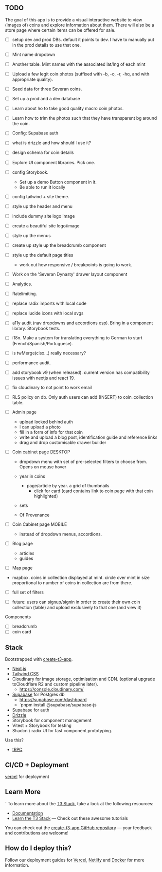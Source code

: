 ## TODO

The goal of this app is to provide a visual interactive website to view (images of) coins and explore information about them. There will also be a store page where certain items can be offered for sale.

- [ ] setup dev and prod DBs. default it points to dev. I have to manually put in the prod details to use that one.
- [ ] Mint name dropdown
- [ ] Another table. Mint names with the associated lat/lng of each mint

- [ ] Upload a few legit coin photos (suffixed with -b, -o, -r, -hq, and with appropriate quality).
- [ ] Seed data for three Severan coins.
- [ ] Set up a prod and a dev database
- [ ] Learn about ho to take good quality macro coin photos.
- [ ] Learn how to trim the photos such that they have transparent bg around the coin.
- [ ] Config: Supabase auth
- [ ] what is drizzle and how should I use it?
- [ ] design schema for coin details
- [ ] Explore UI component libraries. Pick one.
- [ ] config Storybook.
  - Set up a demo Button component in it.
  - Be able to run it locally
- [ ] config tailwind + site theme.
- [ ] style up the header and menu
- [ ] include dummy site logo image
- [ ] create a beautiful site logo/image
- [ ] style up the menus
- [ ] create up style up the breadcrumb component
- [ ] style up the default page titles
  - work out how responsive / breakpoints is going to work.
- [ ] Work on the 'Severan Dynasty' drawer layout component
- [ ] Analytics.
- [ ] Ratelimiting.

- [ ] replace radix imports with local code
- [ ] replace lucide icons with local svgs
- [ ] a11y audit (nav dropdowns and accordions esp). Bring in a component library. Storybook tests.
- [ ] i18n. Make a system for translating everything to German to start (French/Spanish/Portuguese).
- [ ] is twMerge(clsx...) really necessary?
- [ ] performance audit.
- [ ] add storybook v9 (when released). current version has compatibility issues with nextjs and react 19.
- [ ] fix cloudinary to not point to work email
- [ ] RLS policy on db. Only auth users can add (INSERT) to coin_collection table.

- [ ] Admin page
  - upload locked behind auth
  - I can upload a photo
  - fill in a form of info for that coin
  - write and upload a blog post, identification guide and reference links
  - drag and drop customisable drawer builder

- [ ] Coin cabinet page DESKTOP
  - dropdown menu with set of pre-selected filters to choose from. Opens on mouse hover

  - year in coins
    - page/article by year. a grid of thumbnails
      - click for card (card contains link to coin page with that coin highlighted)
  - sets
  - Of Provenance

- [ ] Coin Cabinet page MOBILE
  - instead of dropdown menus, accordions.

- [ ] Blog page
  - articles
  - guides

- [ ] Map page
- mapbox. coins in collection displayed at mint. circle over mint in size proportional to number of coins in collection are from there.
- [ ] full set of filters

- [ ] future: users can signup/signin in order to create their own coin collection (table) and upload exclusively to that one (and view it)

Components

- [ ] breadcrumb
- [ ] coin card

## Stack

Bootstrapped with [create-t3-app](https://create.t3.gg/).

- [Next.js](https://nextjs.org)
- [Tailwind CSS](https://tailwindcss.com)
- Cloudinary for image storage, optimisation and CDN. (optional upgrade toCloudflare R2 and custom pipeline later).
  - https://console.cloudinary.com/
- [Supabase](https://supabase.com) for Postgres db
  - https://supabase.com/dashboard
  - `pnpm install @supabase/supabase-js
- Supabase for auth
- [Drizzle](https://orm.drizzle.team)
- Storybook for component management
- Vitest + Storybook for testing
- Shadcn / radix UI for fast component prototyping.

Use this?

- [tRPC](https://trpc.io)

## CI/CD + Deployment

[vercel](https://vercel.com/timmdays-projects/coin-cabinet/deployments) for deployment

## Learn More

`
To learn more about the [T3 Stack](https://create.t3.gg/), take a look at the following resources:

- [Documentation](https://create.t3.gg/)
- [Learn the T3 Stack](https://create.t3.gg/en/faq#what-learning-resources-are-currently-available) — Check out these awesome tutorials

You can check out the [create-t3-app GitHub repository](https://github.com/t3-oss/create-t3-app) — your feedback and contributions are welcome!

## How do I deploy this?

Follow our deployment guides for [Vercel](https://create.t3.gg/en/deployment/vercel), [Netlify](https://create.t3.gg/en/deployment/netlify) and [Docker](https://create.t3.gg/en/deployment/docker) for more information.

